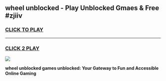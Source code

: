 
## wheel unblocked - Play Unblocked Gmaes & Free #zjiiv
<h3>
<a href="https://news.freeplayer.one?title=wheel_unblocked&ref=24F">CLICK TO PLAY</a></h3>
<hr>

<h3>
<a href="https://news.freeplayer.one?title=wheel_unblocked&ref=24F">CLICK 2 PLAY</a>
  
</h3>

<a href="https://news.freeplayer.one?title=wheel_unblocked&ref=24F/"><img src="https://clearcache.store/games.png"></a>


**wheel unblocked games unblocked: Your Gateway to Fun and Accessible Online Gaming**
